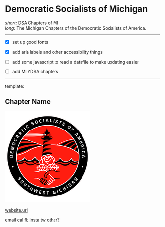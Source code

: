 # Democratic Socialists of Michigan

*short:* DSA Chapters of MI  
*long:* The Michigan Chapters of the Democratic Socialists of America.

----

  - [x] set up good fonts
  - [x] add aria labels and other accessibility things
  - [ ] add some javascript to read a datafile to make updating easier
  - [ ] add MI YDSA chapters


----

template:

## Chapter Name

![Chapter Logo](img/SWMIDSA.png)

[website.url](url)

[email](url)
[cal](url)
[fb](url)
[insta](url)
[tw](url)
[other?](url)